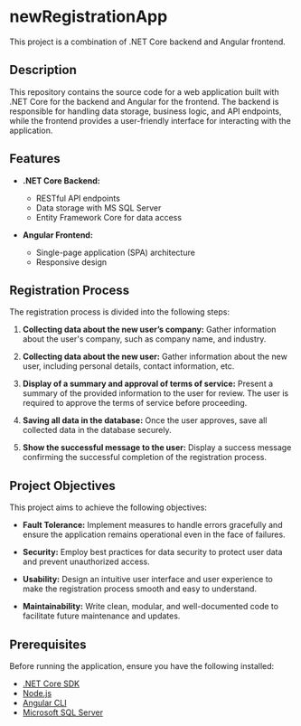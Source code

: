 # newRegistrationApp

This project is a combination of .NET Core backend and Angular frontend.

## Description

This repository contains the source code for a web application built with .NET Core for the backend and Angular for the frontend. The backend is responsible for handling data storage, business logic, and API endpoints, while the frontend provides a user-friendly interface for interacting with the application.

## Features

- **.NET Core Backend:**
  - RESTful API endpoints
  - Data storage with MS SQL Server
  - Entity Framework Core for data access

- **Angular Frontend:**
  - Single-page application (SPA) architecture
  - Responsive design

## Registration Process

The registration process is divided into the following steps:

1. **Collecting data about the new user’s company:** Gather information about the user's company, such as company name, and industry.

2. **Collecting data about the new user:** Gather information about the new user, including personal details, contact information, etc.

3. **Display of a summary and approval of terms of service:** Present a summary of the provided information to the user for review. The user is required to approve the terms of service before proceeding.

4. **Saving all data in the database:** Once the user approves, save all collected data in the database securely.

5. **Show the successful message to the user:** Display a success message confirming the successful completion of the registration process.

## Project Objectives

This project aims to achieve the following objectives:

- **Fault Tolerance:** Implement measures to handle errors gracefully and ensure the application remains operational even in the face of failures.

- **Security:** Employ best practices for data security to protect user data and prevent unauthorized access.

- **Usability:** Design an intuitive user interface and user experience to make the registration process smooth and easy to understand.

- **Maintainability:** Write clean, modular, and well-documented code to facilitate future maintenance and updates.

## Prerequisites

Before running the application, ensure you have the following installed:

- [.NET Core SDK](https://dotnet.microsoft.com/download)
- [Node.js](https://nodejs.org/)
- [Angular CLI](https://angular.io/cli)
- [Microsoft SQL Server](https://www.microsoft.com/en-us/sql-server/sql-server-downloads)
